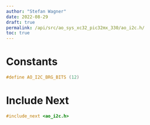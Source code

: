 ```yaml
---
author: "Stefan Wagner"
date: 2022-08-29
draft: true
permalink: /api/src/ao_sys_xc32_pic32mx_330/ao_i2c.h/
toc: true
---
```


# Constants

```c
#define AO_I2C_BRG_BITS (12)
```

# Include Next

```c
#include_next <ao_i2c.h>
```
